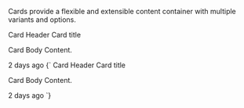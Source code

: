 <!-- TODO: remove wrapper div after inspirescript handles inline components -->

<div>
  <ComponentsList
    components={['Card', 'Card.Header', 'Card.Body', 'Card.Title', 'Card.Footer']}
  />
</div>

<p className="lead">Cards provide a flexible and extensible content container
with multiple variants and options.</p>

<Card>
  <Card.Body>
    <Card className="w-50">
      <Card.Header>Card Header</Card.Header>
      <Card.Body>
        <Card.Title>Card title</Card.Title>
        <p className="card-text">Card Body Content.</p>
      </Card.Body>
      <Card.Footer>2 days ago</Card.Footer>
    </Card>
  </Card.Body>
</Card>

<PrismHighlighter language="jsx">
{`<Card className="w-50">
  <Card.Header>Card Header</Card.Header>
  <Card.Body>
    <Card.Title>Card title</Card.Title>
    <p className="card-text">Card Body Content.</p>
  </Card.Body>
  <Card.Footer>2 days ago</Card.Footer>
</Card>`}
</PrismHighlighter>
